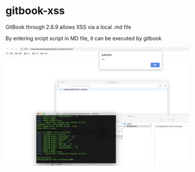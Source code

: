 # gitbook-xss
GitBook through 2.6.9 allows XSS via a local .md file

By entering srcipt script in MD file, it can be executed by gitbook

![image](./1.png)
